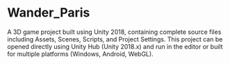 # Wander_Paris
A 3D game project built using Unity 2018, containing complete source files including Assets, Scenes, Scripts, and Project Settings. This project can be opened directly using Unity Hub (Unity 2018.x) and run in the editor or built for multiple platforms (Windows, Android, WebGL).
